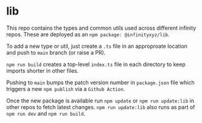 # lib

This repo contains the types and common utils used across different infinity repos. These are deployed as an `npm package: @infinityxyz/lib`.

To add a new type or util, just create a `.ts` file in an approproate location and push to `main` branch (or raise a PR).

`npm run build` creates a top-level `index.ts` file in each directory to keep imports shorter in other files.

Pushing to `main` bumps the patch version number in `package.json` file which triggers a new `npm publish` via a `Github Action`.

Once the new package is available run `npm update` or `npm run update:lib` in other repos to fetch latest changes. `npm run update:lib` also runs as part of `npm run dev` and `npm run build`.
